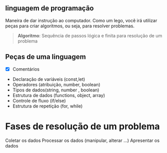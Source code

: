 ## linguagem de programação

Maneira de dar instrução ao computador.
Como um lego, você irá utilizar peças para criar algoritmos, ou seja, para resolver problemas.

>  **Algoritmo**: Sequência de passos  lógica e finita para resolução  de um problema

## Peças de uma linguagem

-  [x] Comentários
- Declaração de variáveis (const,let)
- Operadores (atribuição, number, boolean)
- Tipos de dados(string, number , boolean)
- Estrutura de dados (functions, object, array)
- Controle de fluxo (if/else)
- Estrutura de repetição (for, while)

# Fases de resolução de um problema

Coletar os dados
Processar os dados (manipular, alterar ...)
Apresentar os dados
